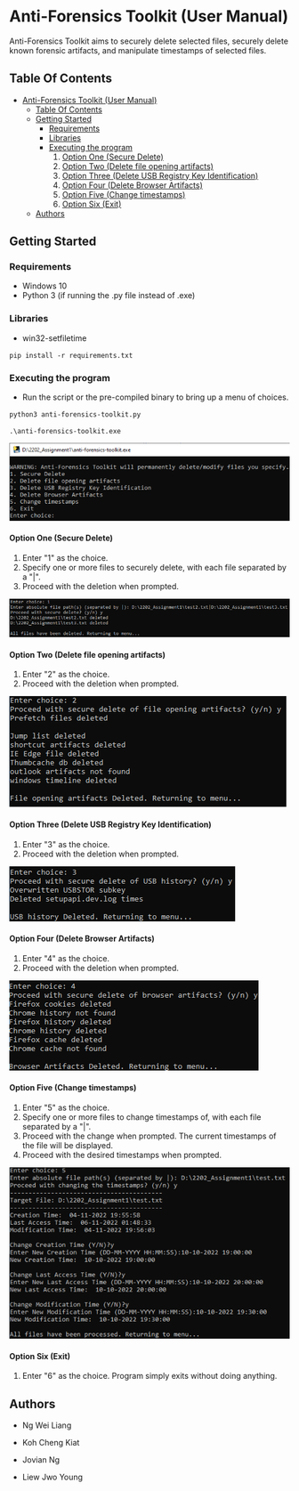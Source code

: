 # Anti-Forensics Toolkit (User Manual)

Anti-Forensics Toolkit aims to securely delete selected files, securely delete known forensic artifacts, and manipulate timestamps of selected files.

## Table Of Contents

- [Anti-Forensics Toolkit (User Manual)](#anti-forensics-toolkit-user-manual)
  * [Table Of Contents](#table-of-contents)
  * [Getting Started](#getting-started)
    + [Requirements](#requirements)
    + [Libraries](#libraries)
    + [Executing the program](#executing-the-program)
      1. [Option One (Secure Delete)](#option-one-secure-delete)
      2. [Option Two (Delete file opening artifacts)](#option-two-delete-file-opening-artifacts)
      3. [Option Three (Delete USB Registry Key Identification)](#option-three-delete-usb-registry-key-identification)
      4. [Option Four (Delete Browser Artifacts)](#option-four-delete-browser-artifacts)
      5. [Option Five (Change timestamps)](#option-five-change-timestamps)
      6. [Option Six (Exit)](#option-six-exit)
  * [Authors](#authors)


## Getting Started

### Requirements

- Windows 10
- Python 3 (if running the .py file instead of .exe)


### Libraries

- win32-setfiletime
```
pip install -r requirements.txt
```

### Executing the program

- Run the script or the pre-compiled binary to bring up a menu of choices.
```
python3 anti-forensics-toolkit.py
```

```
.\anti-forensics-toolkit.exe
```
![Menu](images/menu.png)


#### Option One (Secure Delete)

1. Enter "1" as the choice.
2. Specify one or more files to securely delete, with each file separated by a "|".
3. Proceed with the deletion when prompted.

![Secure Delete](images/secure-delete.png)

#### Option Two (Delete file opening artifacts)

1. Enter "2" as the choice.
2. Proceed with the deletion when prompted.

![Delete File-opening Artifacts](images/delete-file-opening-artifacts.png)

#### Option Three (Delete USB Registry Key Identification)

1. Enter "3" as the choice.
2. Proceed with the deletion when prompted.

![Delete USB Registry Key Identification](images/delete-usb-key-info.png)


#### Option Four (Delete Browser Artifacts)

1. Enter "4" as the choice.
2. Proceed with the deletion when prompted.

![Delete Browser Artifacts](images/delete-browser-artifacts.png)


#### Option Five (Change timestamps)

1. Enter "5" as the choice.
2. Specify one or more files to change timestamps of, with each file separated by a "|".
3. Proceed with the change when prompted. The current timestamps of the file will be displayed.
4. Proceed with the desired timestamps when prompted.

![Change Timestamp](images/change-timestamp.png)

#### Option Six (Exit)

1. Enter "6" as the choice. Program simply exits without doing anything.

## Authors

- Ng Wei Liang

- Koh Cheng Kiat

- Jovian Ng

- Liew Jwo Young

 
